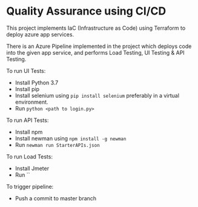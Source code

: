 # Quality Assurance using CI/CD

This project implements IaC (Infrastructure as Code) using Terraform to deploy azure app services.

There is an Azure Pipeline implemented in the project which deploys code into the given app service, and performs Load Testing, UI Testing & API Testing.


To run UI Tests:
- Install Python 3.7
- Install pip
- Install selenium using `pip install selenium` preferably in a virtual environment.
- Run `python <path to login.py>`


To run API Tests:
- Install npm
- Install newman using `npm install -g newman`
- Run `newman run StarterAPIs.json`

To run Load Tests:
- Install Jmeter
- Run ``

To trigger pipeline:
- Push a commit to master branch